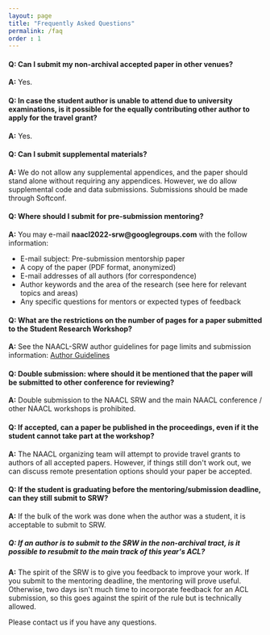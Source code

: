 ```yaml
---
layout: page
title: "Frequently Asked Questions"
permalink: /faq
order : 1
---
```

#### Q: Can I submit my non-archival accepted paper in other venues?
__A:__ Yes.

#### Q: In case the student author is unable to attend due to university examinations, is it possible for the equally contributing other author to apply for the travel grant? 
__A:__ Yes.

#### Q: Can I submit supplemental materials?
__A:__ We do not allow any supplemental appendices, and the paper should stand alone without requiring any appendices. However, we do allow supplemental code and data submissions. Submissions should be made through Softconf.

#### Q: Where should I submit for pre-submission mentoring?
__A:__ You may e-mail __naacl2022-srw@googlegroups.com__ with the follow information:

* E-mail subject: Pre-submission mentorship paper
* A copy of the paper (PDF format, anonymized)
* E-mail addresses of all authors (for correspondence)
* Author keywords and the area of the research (see here for relevant topics and areas)
* Any specific questions for mentors or expected types of feedback

#### Q: What are the restrictions on the number of pages for a paper submitted to the Student Research Workshop? 
__A:__ See the NAACL-SRW author guidelines for page limits and submission information:
[Author Guidelines](https://naacl2022-srw.github.io/author)
 
#### Q: Double submission: where should it be mentioned that the paper will be submitted to other conference for reviewing?
__A:__ Double submission to the NAACL SRW and the main NAACL conference / other NAACL workshops is prohibited.
 
#### Q: If accepted, can a paper be published in the proceedings, even if it the student cannot take part at the workshop?
__A:__ The NAACL organizing team will attempt to provide travel grants to authors of all accepted papers. However, if things still don't work out, we can discuss remote presentation options should your paper be accepted.
 
#### Q: If the student is graduating before the mentoring/submission deadline, can they still submit to SRW?
__A:__ If the bulk of the work was done when the author was a student, it is acceptable to submit to SRW.
 
##### Q: If an author is to submit to the SRW in the non-archival tract, is it possible to resubmit to the main track of this year's ACL?
__A:__ The spirit of the SRW is to give you feedback to improve your work. If you submit to the mentoring deadline, the mentoring will prove useful. Otherwise, two days isn't much time to incorporate feedback for an ACL submission, so this goes against the spirit of the rule but is technically allowed. 

<!-- ### Q: When would it be possible to know the status of the grant to look into applying for a visa, other planning?
__A:__ We encourage to apply for visa soon and not to wait for the decision of travel grant. Visa application processes can take a long time. So start soon. -->

<!-- ### Q: What are the guidelines for the Camera-ready version?
__A:__ Camera ready FAQs are available [here](https://github.com/acl-org/acl-pub/blob/gh-pages/camera-ready-faq.md). -->

Please contact us if you have any questions.
